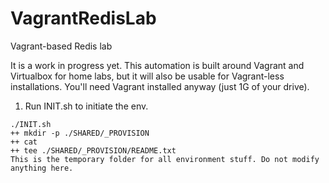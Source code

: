 # VagrantRedisLab
Vagrant-based Redis lab

It is a work in progress yet. This automation is built around Vagrant and Virtualbox for home labs, but it will also be usable for Vagrant-less installations. You'll need Vagrant installed anyway (just 1G of your drive).

1. Run INIT.sh to initiate the env.
```
./INIT.sh
++ mkdir -p ./SHARED/_PROVISION
++ cat
++ tee ./SHARED/_PROVISION/README.txt
This is the temporary folder for all environment stuff. Do not modify anything here.
```

